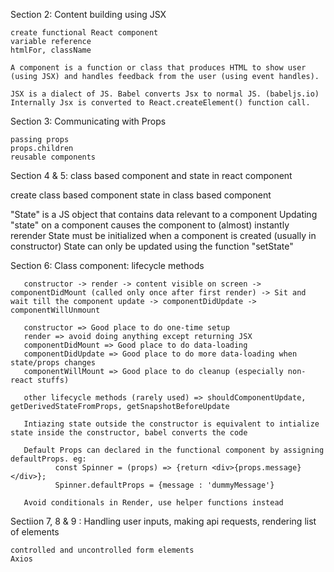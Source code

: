 Section 2: Content building using JSX 

    create functional React component
    variable reference
    htmlFor, className

    A component is a function or class that produces HTML to show user (using JSX) and handles feedback from the user (using event handles).
       
    JSX is a dialect of JS. Babel converts Jsx to normal JS. (babeljs.io)
    Internally Jsx is converted to React.createElement() function call.

Section 3: Communicating with Props
    
    passing props
    props.children 
    reusable components

Section 4 & 5: class based component and state in react component

   create class based component
   state in class based component

   "State" is a JS object that contains data relevant to a component
   Updating "state" on a component causes the component to (almost) instantly rerender
   State must be initialized when a component is created (usually in constructor)
   State can  only be updated using the function "setState"

Section 6: Class component: lifecycle methods

       constructor -> render -> content visible on screen -> componentDidMount (called only once after first render) -> Sit and wait till the component update -> componentDidUpdate -> componentWillUnmount

       constructor => Good place to do one-time setup
       render => avoid doing anything except returning JSX
       componentDidMount => Good place to do data-loading
       componentDidUpdate => Good place to do more data-loading when state/props changes
       componentWillMount => Good place to do cleanup (especially non-react stuffs)

       other lifecycle methods (rarely used) => shouldComponentUpdate, getDerivedStateFromProps, getSnapshotBeforeUpdate

       Intiazing state outside the constructor is equivalent to intialize state inside the constructor, babel converts the code

       Default Props can declared in the functional component by assigning defaultProps. eg: 
              const Spinner = (props) => {return <div>{props.message}</div>};
              Spinner.defaultProps = {message : 'dummyMessage'} 

       Avoid conditionals in Render, use helper functions instead

Sectiion 7, 8 & 9 : Handling user inputs, making api requests, rendering list of elements
    
    controlled and uncontrolled form elements
    Axios
    